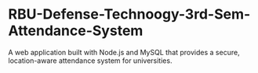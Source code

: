 # RBU-Defense-Technoogy-3rd-Sem-Attendance-System
A web application built with Node.js and MySQL that provides a secure, location-aware attendance system for universities.
